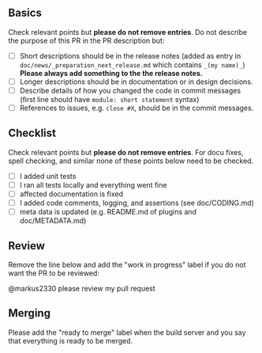 ## Basics

Check relevant points but **please do not remove entries**.
Do not describe the purpose of this PR in the PR description but:

- [ ] Short descriptions should be in the release notes (added as entry in
      `doc/news/_preparation_next_release.md` which contains `_(my name)_`)
      **Please always add something to the the release notes.**
- [ ] Longer descriptions should be in documentation or in design decisions.
- [ ] Describe details of how you changed the code in commit messages
      (first line should have `module: short statement` syntax)
- [ ] References to issues, e.g. `close #X`, should be in the commit messages.

## Checklist

Check relevant points but **please do not remove entries**.
For docu fixes, spell checking, and similar none of these points below
need to be checked.

- [ ] I added unit tests
- [ ] I ran all tests locally and everything went fine
- [ ] affected documentation is fixed
- [ ] I added code comments, logging, and assertions (see doc/CODING.md)
- [ ] meta data is updated (e.g. README.md of plugins and doc/METADATA.md)

## Review

Remove the line below and add the "work in progress" label if you do
not want the PR to be reviewed:

@markus2330 please review my pull request


## Merging

Please add the "ready to merge" label when the build server and you say
that everything is ready to be merged.

